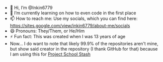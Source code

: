 - 👋 Hi, I’m @Inkin6779
- 🌱 I’m currently learning on how to even code in the first place
- 📫 How to reach me: Use my socials, which you can find here: https://sites.google.com/view/inkin6779/about-me/socials
- 😄 Pronouns: They/Them, or He/Him
- ⚡ Fun fact: This was created when I was 13 years of age
- Now... I do want to note that likely 99.9% of the repositories aren't mine, but show said creator in the repository (I thank GitHub for that) because I am using this for [Project School Stash](https://www.example.com)
